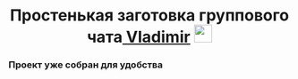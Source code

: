 <h1 align="center">Простенькая заготовка группового чата<a href="https://vk.com/overlord16" target="_blank"> Vladimir</a> 
<img src="https://github.com/blackcater/blackcater/raw/main/images/Hi.gif" height="32"/></h1>
<h3>Проект уже собран для удобства</h3>

